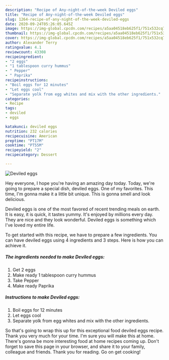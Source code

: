 ```yaml
---
description: "Recipe of Any-night-of-the-week Deviled eggs"
title: "Recipe of Any-night-of-the-week Deviled eggs"
slug: 1264-recipe-of-any-night-of-the-week-deviled-eggs
date: 2020-09-24T05:26:05.645Z
image: https://img-global.cpcdn.com/recipes/a5aa04518eb625f1/751x532cq70/deviled-eggs-recipe-main-photo.jpg
thumbnail: https://img-global.cpcdn.com/recipes/a5aa04518eb625f1/751x532cq70/deviled-eggs-recipe-main-photo.jpg
cover: https://img-global.cpcdn.com/recipes/a5aa04518eb625f1/751x532cq70/deviled-eggs-recipe-main-photo.jpg
author: Alexander Terry
ratingvalue: 4.1
reviewcount: 43308
recipeingredient:
- "2 eggs"
- "1 tablespoon curry hummus"
- " Pepper"
- " Paprika"
recipeinstructions:
- "Boil eggs for 12 minutes"
- "Let eggs cool"
- "Separate yolk from egg whites and mix with the other ingredients."
categories:
- Recipe
tags:
- deviled
- eggs

katakunci: deviled eggs 
nutrition: 232 calories
recipecuisine: American
preptime: "PT17M"
cooktime: "PT55M"
recipeyield: "2"
recipecategory: Dessert

---
```



![Deviled eggs](https://img-global.cpcdn.com/recipes/a5aa04518eb625f1/751x532cq70/deviled-eggs-recipe-main-photo.jpg)

Hey everyone, I hope you're having an amazing day today. Today, we're going to prepare a special dish, deviled eggs. One of my favorites. This time, I'm gonna make it a little bit unique. This is gonna smell and look delicious.

Deviled eggs is one of the most favored of recent trending meals on earth. It is easy, it is quick, it tastes yummy. It's enjoyed by millions every day. They are nice and they look wonderful. Deviled eggs is something which I've loved my entire life.




To get started with this recipe, we have to prepare a few ingredients. You can have deviled eggs using 4 ingredients and 3 steps. Here is how you can achieve it.

<!--inarticleads1-->

##### The ingredients needed to make Deviled eggs:

1. Get 2 eggs
1. Make ready 1 tablespoon curry hummus
1. Take  Pepper
1. Make ready  Paprika




<!--inarticleads2-->

##### Instructions to make Deviled eggs:

1. Boil eggs for 12 minutes
1. Let eggs cool
1. Separate yolk from egg whites and mix with the other ingredients.




So that's going to wrap this up for this exceptional food deviled eggs recipe. Thank you very much for your time. I'm sure you will make this at home. There's gonna be more interesting food at home recipes coming up. Don't forget to save this page in your browser, and share it to your family, colleague and friends. Thank you for reading. Go on get cooking!
